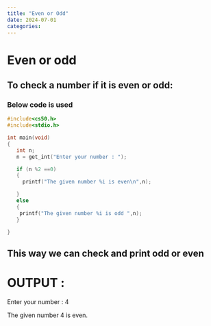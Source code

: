 ```yaml
---
title: "Even or Odd"
date: 2024-07-01
categories:
---
```


# Even or odd
## To check a number if it is even or odd:
### Below code is used 
```c
#include<cs50.h>
#include<stdio.h>

int main(void)
{
   int n;
   n = get_int("Enter your number : ");

   if (n %2 ==0)
   {
     printf("The given number %i is even\n",n);

   }
   else
   {
    printf("The given number %i is odd ",n);
   }

}

```
## This way we can check and print odd or even

# OUTPUT :

Enter your number : 4

The given number 4 is even.




